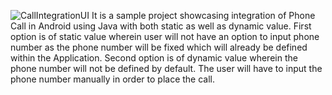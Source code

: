 ![CallIntegrationUI](https://user-images.githubusercontent.com/68412187/190996427-9846399a-2929-46bc-bf76-37f0aad22aa4.jpg)
It is a sample project showcasing integration of Phone Call in Android using Java with both static as well as dynamic value. 
First option is of static value wherein user will not have an option to input phone number as the phone number will be fixed which will already be defined within the Application.
Second option is of dynamic value wherein the phone number will not be defined by default. 
The user will have to input the phone number manually in order to place the call.
